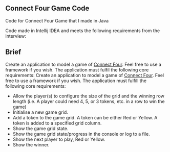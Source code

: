 ## Connect Four Game Code

Code for Connect Four Game that I made in Java

Code made in Intellij IDEA and meets the following requirements from the interview:
## Brief

Create an application to model a game of [Connect Four](https://en.wikipedia.org/wiki/Connect_Four). Feel free to use a framework if you wish. The application must fulfil the following core requirements:
Create an application to model a game of [Connect Four](https://en.wikipedia.org/wiki/Connect_Four). Feel free to use a framework if you wish. The application must fulfill the following core requirements:
* Allow the player(s) to configure the size of the grid and the winning row length (i.e. A player could need 4, 5, or 3 tokens, etc. in a row to win the game)
* Initialise a new game grid.
* Add a token to the game grid. A token can be either Red or Yellow. A token is added to a specified grid column.
* Show the game grid state.
* Show the game grid state/progress in the console or log to a file.
* Show the next player to play, Red or Yellow.
* Show the winner.
